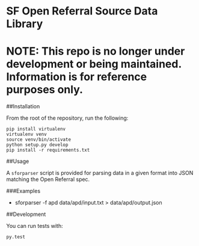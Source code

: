 SF Open Referral Source Data Library
====================================

# NOTE: This repo is no longer under development or being maintained. Information is for reference purposes only.

##Installation

From the root of the repository, run the following:

    pip install virtualenv
    virtualenv venv
    source venv/bin/activate
    python setup.py develop
    pip install -r requirements.txt

##Usage

A `sforparser` script is provided for parsing data in a given format into JSON
matching the Open Referral spec.

###Examples

* sforparser -f apd data/apd/input.txt > data/apd/output.json

##Development

You can run tests with:

    py.test
